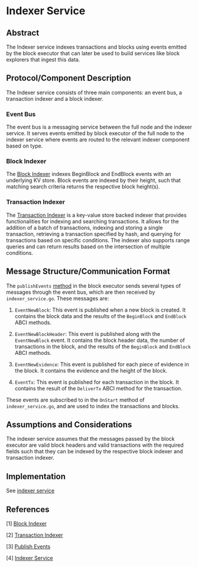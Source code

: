 # Indexer Service

## Abstract

The Indexer service indexes transactions and blocks using events emitted by the block executor that can later be used to build services like block explorers that ingest this data.

## Protocol/Component Description

The Indexer service consists of three main components: an event bus, a transaction indexer and a block indexer.

### Event Bus

The event bus is a messaging service between the full node and the indexer service. It serves events emitted by block executor of the full node to the indexer service where events are routed to the relevant indexer component based on type.

### Block Indexer

The [Block Indexer][block_indexer] indexes BeginBlock and EndBlock events with an underlying KV store. Block events are indexed by their height, such that matching search criteria returns the respective block height(s).

### Transaction Indexer

The [Transaction Indexer][tx_indexer] is a key-value store backed indexer that provides functionalities for indexing and searching transactions. It allows for the addition of a batch of transactions, indexing and storing a single transaction, retrieving a transaction specified by hash, and querying for transactions based on specific conditions. The indexer also supports range queries and can return results based on the intersection of multiple conditions.

## Message Structure/Communication Format

The `publishEvents` [method][publish_events_method] in the block executor sends several types of messages through the event bus, which are then received by `indexer_service.go`. These messages are:

1. `EventNewBlock`: This event is published when a new block is created. It contains the block data and the results of the `BeginBlock` and `EndBlock` ABCI methods.

2. `EventNewBlockHeader`: This event is published along with the `EventNewBlock` event. It contains the block header data, the number of transactions in the block, and the results of the `BeginBlock` and `EndBlock` ABCI methods.

3. `EventNewEvidence`: This event is published for each piece of evidence in the block. It contains the evidence and the height of the block.

4. `EventTx`: This event is published for each transaction in the block. It contains the result of the `DeliverTx` ABCI method for the transaction.

These events are subscribed to in the `OnStart` method of `indexer_service.go`, and are used to index the transactions and blocks.

## Assumptions and Considerations

The indexer service assumes that the messages passed by the block executor are valid block headers and valid transactions with the required fields such that they can be indexed by the respective block indexer and transaction indexer.

## Implementation

See [indexer service]

## References

[1] [Block Indexer][block_indexer]

[2] [Transaction Indexer][tx_indexer]

[3] [Publish Events][publish_events_method]

[4] [Indexer Service][indexer service]

[block_indexer]: https://github.com/rollkit/rollkit/blob/e3218bb78e06aa49e2fde57ec9b96cc2cdfc071e/state/indexer/block.go#L11
[tx_indexer]: https://github.com/rollkit/rollkit/blob/e3218bb78e06aa49e2fde57ec9b96cc2cdfc071e/state/txindex/indexer.go#L14
[publish_events_method]: https://github.com/rollkit/rollkit/blob/e3218bb78e06aa49e2fde57ec9b96cc2cdfc071e/state/executor.go#L352
[indexer service]: https://github.com/rollkit/rollkit/blob/e3218bb78e06aa49e2fde57ec9b96cc2cdfc071e/state/txindex/indexer_service.go#L20
